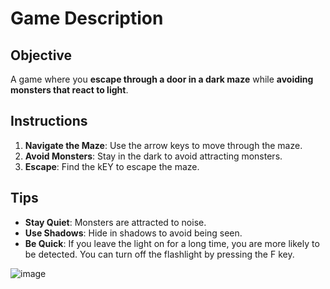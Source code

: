 # Game Description

## Objective

A game where you **escape through a door in a dark maze** while **avoiding monsters that react to light**.

## Instructions

1. **Navigate the Maze**: Use the arrow keys to move through the maze.
2. **Avoid Monsters**: Stay in the dark to avoid attracting monsters.
3. **Escape**: Find the kEY to escape the maze.

## Tips

- **Stay Quiet**: Monsters are attracted to noise.
- **Use Shadows**: Hide in shadows to avoid being seen.
- **Be Quick**: If you leave the light on for a long time, you are more likely to be detected. You can turn off the flashlight by pressing the F key.

![image](https://github.com/bountyhunter01/Into_the_Maze/assets/156314162/19b07571-24a0-4e17-a39e-a33078e0c20b)

